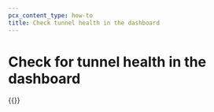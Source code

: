 ```yaml
---
pcx_content_type: how-to
title: Check tunnel health in the dashboard
---
```


# Check for tunnel health in the dashboard

{{<render file="_tunnel-healthchecks-dash.md" withParameters="The dashboard shows the view of tunnel health as measured from each Cloudflare location where your traffic is likely to land.;;**Magic WAN** > **Tunnel health check**" >}}